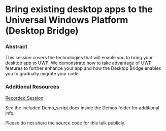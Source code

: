 Bring existing desktop apps to the Universal Windows Platform (Desktop Bridge)
==========

### Abstract

This session covers the technologies that will enable you to bring your desktop app to UWP. We demonstrate how to take advantage of UWP features to further enhance your app and how the Desktop Bridge enables you to gradually migrate your code.
 
### Additional Resources

[Recorded Session](https://youtu.be/0B5TO8gJT2s "Bring your existing code to the Universal Windows Platform on Windows 10")

See the included Demo_script.docx inside the Demos folder for additional info. 

Please do not share the source code for this talk publicly. 

